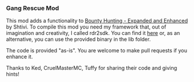 ### Gang Rescue Mod
This mod adds a functionality to [Bounty Hunting - Expanded and Enhanced](https://www.nexusmods.com/reddeadredemption2/mods/1073?tab=files) by Shtivi.
To compile this mod you need my framework that, out of imagination and creativity, I called rdr2sdk. You can find it [here](https://github.com/stefax71/rdr2sdk) or, as an alternative, you can use the provided binary in the lib folder.

The code is provided "as-is". You are welcome to make pull requests if you enhance it.

Thanks to Ked, CruelMasterMC, Tuffy for sharing their code and giving hints!

